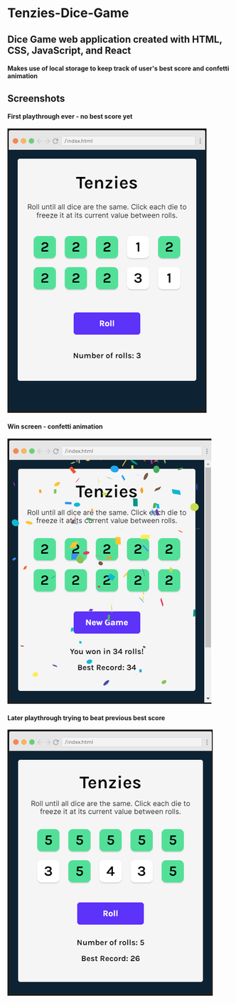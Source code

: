 # Tenzies-Dice-Game
## Dice Game web application created with HTML, CSS, JavaScript, and React

#### Makes use of local storage to keep track of user's best score and confetti animation

## Screenshots
#### First playthrough ever - no best score yet
![](/screenshots/1.png)

#### Win screen - confetti animation 
![](/screenshots/2.png)

#### Later playthrough trying to beat previous best score
![](/screenshots/3.png)
